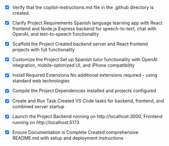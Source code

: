 <!-- Use this file to provide workspace-specific custom instructions to Copilot. For more details, visit https://code.visualstudio.com/docs/copilot/copilot-customization#_use-a-githubcopilotinstructionsmd-file -->
- [x] Verify that the copilot-instructions.md file in the .github directory is created.

- [x] Clarify Project Requirements
	Spanish language learning app with React frontend and Node.js Express backend for speech-to-text, chat with OpenAI, and text-to-speech functionality

- [x] Scaffold the Project
	Created backend server and React frontend projects with full functionality

- [x] Customize the Project
	Set up Spanish tutor functionality with OpenAI integration, mobile-optimized UI, and iPhone compatibility

- [x] Install Required Extensions
	No additional extensions required - using standard web technologies

- [x] Compile the Project
	Dependencies installed and projects configured

- [x] Create and Run Task
	Created VS Code tasks for backend, frontend, and combined server startup

- [x] Launch the Project
	Backend running on http://localhost:3000, Frontend running on http://localhost:5173

- [x] Ensure Documentation is Complete
	Created comprehensive README.md with setup and deployment instructions
